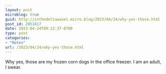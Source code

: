 ```yaml
---
layout: post
microblog: true
guid: http://inthedeltawaves.micro.blog/2023/04/24/why-yes-those.html
post_id: 2851817
date: 2023-04-24T09:12:37-0700
type: post
categories:
- "Notes"
url: /2023/04/24/why-yes-those.html
---
```

<p>Why yes, those are my frozen corn dogs in the office freezer. I am an adult, I swear.</p>
